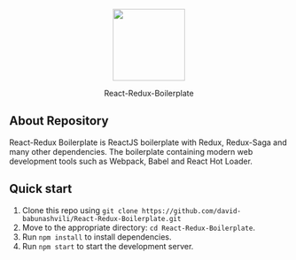 <p align="center"><img src="https://cdn.worldvectorlogo.com/logos/react.svg" width="130"></p>
<p align="center">React-Redux-Boilerplate</p>

## About Repository

React-Redux Boilerplate is ReactJS boilerplate with Redux, Redux-Saga and many other dependencies. The boilerplate containing modern web development tools such as Webpack, Babel and React Hot Loader.

## Quick start

1. Clone this repo using `git clone https://github.com/david-babunashvili/React-Redux-Boilerplate.git`
2. Move to the appropriate directory: `cd React-Redux-Boilerplate`.
3. Run `npm install` to install dependencies.
4. Run `npm start` to start the development server.
